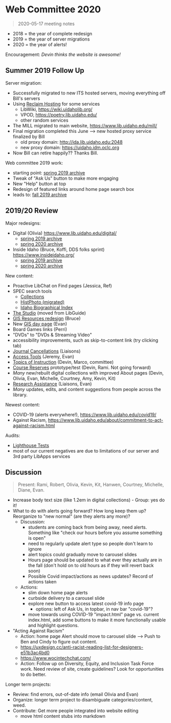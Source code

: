 # Web Committee 2020

> 2020-05-17 meeting notes

- 2018 = the year of complete redesign
- 2019 = the year of server migrations
- 2020 = the year of alerts!

Encouragement: *Devin thinks the website is awesome!*

## Summer 2019 Follow Up

Server migration:

- Successfully migrated to new ITS hosted servers, moving everything off Bill's servers
- Using [Reclaim Hosting](https://reclaimhosting.com/) for some services
    - LibWiki, <https://wiki.uidaholib.org/>
    - VPOD, <https://poetry.lib.uidaho.edu/>
    - other random services
- The MILL migrated to main website, <https://www.lib.uidaho.edu/mill/>
- Final migration completed this June --> new hosted proxy service finalized by Bill
    - old proxy domain: <http://ida.lib.uidaho.edu:2048>
    - new proxy domain: <https://uidaho.idm.oclc.org>
- Now Bill can retire happily?? Thanks Bill.

Web committee 2019 work:

- starting point: [spring 2019 archive](https://web.archive.org/web/20190406103206/https://www.lib.uidaho.edu/)
- Tweak of "Ask Us" button to make more engaging
- New "Help" button at top
- Redesign of featured links around home page search box
- leads to: [fall 2019 archive](https://web.archive.org/web/20191013045632/https://www.lib.uidaho.edu/)

## 2019/20 Review

Major redesigns:

- Digital (Olivia) <https://www.lib.uidaho.edu/digital/>
    - [spring 2019 archive](https://web.archive.org/web/20190602065351/https://www.lib.uidaho.edu/digital/) 
    - [spring 2020 archive](https://web.archive.org/web/20200531170419/https://www.lib.uidaho.edu/digital/)
- Inside Idaho (Bruce, Koffi, DDS folks sprint) <https://www.insideidaho.org/>
    - [spring 2019 archive](https://web.archive.org/web/20190214195747/http://www.insideidaho.org/)
    - [spring 2020 archive](https://web.archive.org/web/20200523232933/https://www.insideidaho.org/)

New content:

- Proactive LibChat on Find pages (Jessica, Ref)
- SPEC search tools
    - [Collections](https://www.lib.uidaho.edu/special-collections/searchall.html)
    - [HistPhoto (migrated)](https://www.lib.uidaho.edu/special-collections/histphoto/)
    - [Idaho Biographical Index](https://www.lib.uidaho.edu/special-collections/idahobio.html)
- [The Studio](https://www.lib.uidaho.edu/studio/) (moved from LibGuide)
- [GIS Resources redesign](https://www.lib.uidaho.edu/find/geospatial/) (Bruce)
- New [GIS day page](https://www.lib.uidaho.edu/gisday/) (Evan)
- Board Games links (Perri)
- "DVDs" to "DVDs & Streaming Video"
- accessibility improvements, such as skip-to-content link (try clicking tab)
- [Journal Cancellations](https://www.lib.uidaho.edu/about/journalcancellations.html) (Liaisons)
- [Access Tools](https://www.lib.uidaho.edu/find/accesstools.html) (Jeremy, Evan)
- [Topics of Instruction](https://www.lib.uidaho.edu/services/instruction/topics.html) (Devin, Marco, committee)
- [Course Reserves](https://www.lib.uidaho.edu/services/reserve/list.html) prototype/test (Devin, Rami. Not going forward)
- *Many* new/rebuilt digital collections with improved About pages (Devin, Olivia, Evan, Michelle, Courtney, Amy, Kevin, Kit)
- [Research Assistance](https://www.lib.uidaho.edu/help/research.html) (Liaisons, Evan)
- *Many* updates, edits, and content suggestions from people across the library.

Newest content:

- COVID-19 (alerts everywhere!), <https://www.lib.uidaho.edu/covid19/>
- Against Racism, <https://www.lib.uidaho.edu/about/commitment-to-act-against-racism.html>

Audits:

- [Lighthouse Tests](https://web.dev/measure/)
- most of our current negatives are due to limitations of our server and 3rd party LibApps services

## Discussion

> Present: Rami, Robert, Olivia, Kevin, Kit, Hanwen, Courtney, Michelle, Diane, Evan.

- Increase body text size (like 1.2em in digital collections) - Group: yes do it!
- What to do with alerts going forward? How long keep them up? Reorganize to "new normal" (are they alerts any more)? 
    - Discussion: 
        - students are coming back from being away, need alerts. Something like "check our hours before you assume something is open"
        - need to regularly update alert type so people don't learn to ignore
        - alert topics could gradually move to carousel slides
        - Hours page should be updated to what ever they actually are in the fall (don't hold on to old hours as if they will revert back soon)
        - Possible Covid impact/actions as news updates? Record of actions taken
    - Actions:
        - slim down home page alerts
        - curbside delivery to a carousel slide 
        - explore new button to access latest covid-19 info page 
            - options: left of Ask Us, in topbar, in nav bar "covid-19"? 
        - move towards using COVID-19 "impact.html" page vs. current index.html, add some buttons to make it more functionally usable and highlight questions. 
- "Acting Against Racism"
    - Action: home page Alert should move to carousel slide --> Push to Ben and Cindy to figure out content.
    - https://uxdesign.cc/anti-racist-reading-list-for-designers-e51b3ac4bd0
    - https://www.wocintechchat.com/
    - Action: Follow up on Diversity, Equity, and Inclusion Task Force work. Need review of site, create guidelines? Look for opportunities to do better.

Longer term projects: 

- Review: find errors, out-of-date info (email Olivia and Evan)
- Organize: longer term project to disambiguate categories/content, weed. 
- Contribute: Get more people integrated into website editing
    - move html content stubs into markdown 
